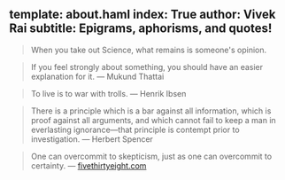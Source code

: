 template: about.haml
index: True
author: Vivek Rai
subtitle: Epigrams, aphorisms, and quotes!
---

> When you take out Science, what remains is someone's opinion.

> If you feel strongly about something, you should have an easier explanation for it. — Mukund Thattai

> To live is to war with trolls. — Henrik Ibsen 

> There is a principle which is a bar against all information, which is proof against all arguments, and which cannot fail to keep a man in everlasting ignorance—that principle is contempt prior to investigation. — Herbert Spencer

> One can overcommit to skepticism, just as one can overcommit to certainty. — [fivethirtyeight.com](fivethirtyeight.com)
